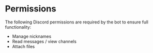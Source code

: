 # Permissions

The following Discord permissions are required by the bot to ensure full functionality:

- Manage nicknames
- Read messages / view channels
- Attach files
